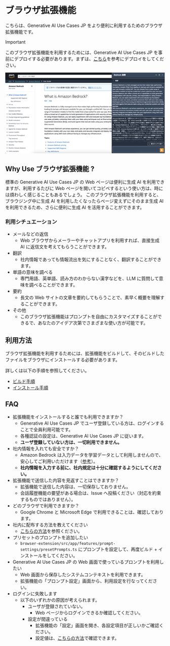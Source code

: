 # ブラウザ拡張機能

こちらは、Generative AI Use Cases JP をより便利に利用するためのブラウザ拡張機能です。

> [!IMPORTANT]
> このブラウザ拡張機能を利用するためには、Generative AI Use Cases JP を事前にデプロイする必要があります。まずは、[こちら](https://github.com/aws-samples/generative-ai-use-cases-jp#%E3%83%87%E3%83%97%E3%83%AD%E3%82%A4)を参考にデプロイをしてください。

![拡張機能イメージ](../imgs/extension/extension_demo.png)

## Why Use ブラウザ拡張機能 ?

標準の Generative AI Use Cases JP の Web ページは便利に生成 AI を利用できますが、利用するたびに Web ページを開いてコピペするという使い方は、時には煩わしく感じることもあるでしょう。
このブラウザ拡張機能を利用すると、ブラウジング中に生成 AI を利用したくなったらページ変えずにそのまま生成 AI を利用できるため、さらに便利に生成 AI を活用することができます。

### 利用シチュエーション

- メールなどの返信
  - Web ブラウザからメーラーやチャットアプリを利用すれば、直接生成 AI に返信文を考えてもらうことができます。
- 翻訳
  - 社内情報であっても情報流出を気にすることなく、翻訳することができます。
- 単語の意味を調べる
  - 専門用語、英単語、読み方のわからない漢字などを、LLM に質問して意味を調べることができます。
- 要約
  - 長文の Web サイトの文章を要約してもらうことで、素早く概要を理解することができます。
- その他
  - このブラウザ拡張機能はプロンプトを自由にカスタマイズすることができるで、あなたのアイデア次第でさまざまな使い方が可能です。

## 利用方法

ブラウザ拡張機能を利用するためには、拡張機能をビルドして、そのビルドしたファイルをブラウザにインストールする必要があります。

詳しくは以下の手順を参照してください。

- [ビルド手順](../docs/EXTENSION_BUILD.md)
- [インストール手順](../docs/EXTENSION_INSTALL.md)

## FAQ

- 拡張機能をインストールすると誰でも利用できますか？
  - Generative AI Use Cases JP でユーザ登録している方は、ログインすることで全員利用可能です。
  - 各種認証の設定は、Generative AI Use Cases JP に従います。
  - **ユーザ登録していない方は、一切利用できません。**
- 社内情報を入れても安全ですか？
  - Amazon Bedrock は入力データを学習データとして利用しませんので、安心してご利用いただけます（[参考](https://aws.amazon.com/jp/bedrock/faqs/)）。
  - **社内情報を入力する前に、社内規定は十分に確認するようにしてください。**
- 拡張機能で送信した内容を見返すことはできますか？
  - 拡張機能で送信した内容は、一切保存しておりません。
  - 会話履歴機能の要望がある場合は、Issue へ投稿ください（対応を約束するものではありません）。
- どのブラウザで利用できますか？
  - Google Chrome と Microsoft Edge で利用できることは、確認しております。
- 社内に配布する方法を教えてください
  - [こちらの方法](../docs/EXTENSION_BUILD.md#配布方法)を参照ください。
- プリセットのプロンプトを追加したい
  - `browser-extension/src/app/features/prompt-settings/presetPrompts.ts` にプロンプトを設定して、再度ビルド + インストールをしてください。
- Generative AI Use Cases JP の Web 画面で使っているプロンプトを利用したい
  - Web 画面から保存したシステムコンテキストを利用できます。
  - 拡張機能の「プロンプト設定」画面から、利用設定を行なってください。
- ログインに失敗します
  - 以下のいずれかの原因が考えられます。
    - ユーザが登録されていない。
      - Web ページからログインできるか確認してください。
    - 設定が間違っている
      - 拡張機能の「設定」画面を開き、各設定項目が正しいかご確認ください。
      - 設定値は、[こちらの方法](../docs/EXTENSION_BUILD.md#その他のユーザー-windows-等)で確認できます。
